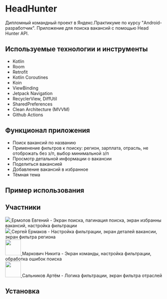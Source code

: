 # HeadHunter
Дипломный командный проект в Яндекс.Практикуме по курсу "Android-разработчик". Приложение для поиска вакансий с помощью Head Hunter API.

## Используемые технологии и инструменты
- Kotlin
- Room
- Retrofit
- Kotlin Coroutines
- Koin
- ViewBinding
- Jetpack Navigation
- RecyclerView, DiffUtil
- SharedPreferences
- Clean Architecture (MVVM)
- Github Actions

## Функционал приложения
- Поиск вакансий по названию
- Применение фильтров к поиску: регион, зарплата, отрасль, не отоброжать без з/п, выбор минимальной з/п
- Просмотр детальной информации о вакансии
- Поделиться вакансией
- Добавление вакансий в избранное
- Тёмная тема

## Пример использования



## Участники

<a href="https://github.com/zhek1chan">
  <img src="https://github.com/zhek1chan.png?size=50"/>
</a> Ермолов Евгений - Экран поиска, пагинация поиска, экран избранны вакансий, настройка фильтрации <br>
<a href="https://github.com/sergen355">
  <img src="https://github.com/sergen355.png?size=50"/>
</a> Сергей Ермаков - Настройка фильтрации, экран деталей вакансии, экран фильтра региона <br>
<a href="https://github.com/niketch1">
  <img src="https://github.com/niketch1.png?size=50"  width="50" 
     height="50"/>
</a> Маркович Никита - Экран команды, настройка фильтрации, обработка ошибок поиска<br>
<a href="https://github.com/EngiBarnaby">
  <img src="https://github.com/EngiBarnaby.png?size=50"  width="50" 
     height="50"/>
</a> Сальников Артём - Логика фильтрации, экран фильтра отраслей

## Установка


